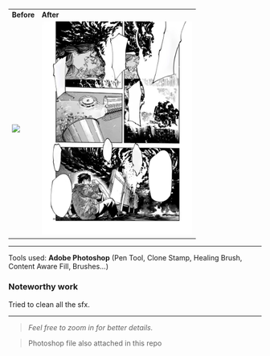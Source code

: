 
<table>
  <tr>
    <td><b>Before</b></td>
    <td><b>After</b></td>
  </tr>
  <tr>
    <td><img src="before.png" width="300"/></td>
    <td><img src="after.jpg" width="300"/></td>
</td>
  </tr>
</table>

---


Tools used: **Adobe Photoshop** (Pen Tool, Clone Stamp, Healing Brush, Content Aware Fill, Brushes...)

### Noteworthy work

Tried to clean all the sfx.

---

> *Feel free to zoom in for better details.*

> Photoshop file also attached in this repo 